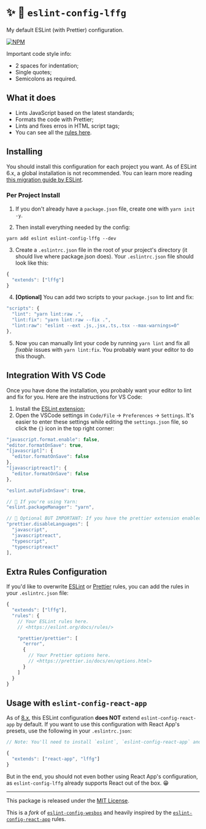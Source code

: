 # ✨ 💫  `eslint-config-lffg`

My default ESLint (with Prettier) configuration.

[![NPM](https://img.shields.io/npm/v/eslint-config-lffg.svg?logo=npm)](https://npmjs.org/package/eslint-config-lffg)

Important code style info:

- 2 spaces for indentation;
- Single quotes;
- Semicolons as required.

## What it does

- Lints JavaScript based on the latest standards;
- Formats the code with Prettier;
- Lints and fixes erros in HTML script tags;
- You can see all the [rules here](https://github.com/lffg/eslint-config-lffg/blob/master/eslint-config-lffg.js).

## Installing

You should install this configuration for each project you want. As of ESLint 6.x, a global installation is not recommended. You can learn more reading [this migration guide by ESLint](https://eslint.org/docs/user-guide/migrating-to-6.0.0#-plugins-and-shareable-configs-are-no-longer-affected-by-eslints-location).

### Per Project Install

1. If you don't already have a `package.json` file, create one with `yarn init -y`.

2. Then install everything needed by the config:

```shell
yarn add eslint eslint-config-lffg --dev
```

3. Create a `.eslintrc.json` file in the root of your project's directory (it should live where package.json does). Your `.eslintrc.json` file should look like this:

```js
{
  "extends": ["lffg"]
}
```

4. **[Optional]** You can add two scripts to your `package.json` to lint and fix:

```js
"scripts": {
  "lint": "yarn lint:raw .",
  "lint:fix": "yarn lint:raw --fix .",
  "lint:raw": "eslint --ext .js,.jsx,.ts,.tsx --max-warnings=0"
},
```

5. Now you can manually lint your code by running `yarn lint` and fix all _fixable_ issues with `yarn lint:fix`. You probably want your editor to do this though.

## Integration With VS Code

Once you have done the installation, you probably want your editor to lint and fix for you. Here are the instructions for VS Code:

1. Install the [ESLint extension](https://marketplace.visualstudio.com/items?itemName=dbaeumer.vscode-eslint);
2. Open the VSCode settings in `Code/File` → `Preferences` → `Settings`. It's easier to enter these settings while editing the `settings.json` file, so click the `{}` icon in the top right corner:

```js
"javascript.format.enable": false,
"editor.formatOnSave": true,
"[javascript]": {
  "editor.formatOnSave": false
},
"[javascriptreact]": {
  "editor.formatOnSave": false
},

"eslint.autoFixOnSave": true,

// 🛑 If you're using Yarn:
"eslint.packageManager": "yarn",

// 🛑 Optional BUT IMPORTANT: If you have the prettier extension enabled for other languages like CSS and HTML, turn it off for JS since we are doing it through ESLint already.
"prettier.disableLanguages": [
  "javascript",
  "javascriptreact",
  "typescript",
  "typescriptreact"
],
```

## Extra Rules Configuration

If you'd like to overwrite [ESLint](https://eslint.org/docs/rules/) or [Prettier](https://prettier.io/docs/en/options.html) rules, you can add the rules in your `.eslintrc.json` file:

```js
{
  "extends": ["lffg"],
  "rules": {
    // Your ESLint rules here.
    // <https://eslint.org/docs/rules/>

    "prettier/prettier": [
      "error",
      {
        // Your Prettier options here.
        // <https://prettier.io/docs/en/options.html>
      }
    ]
  }
}
```

## Usage with `eslint-config-react-app`

As of [8.x](https://github.com/lffg/eslint-config-lffg/releases/tag/v8.0.0), this ESLint configuration **does NOT** extend `eslint-config-react-app` by default. If you want to use this configuration with React App's presets, use the following in your `.eslintrc.json`:

```js
// Note: You'll need to install `eslint`, `eslint-config-react-app` and `eslint-config-lffg`.

{
  "extends": ["react-app", "lffg"]
}
```

But in the end, you should not even bother using React App's configuration, as `eslint-config-lffg` already supports React out of the box. 😁

---

This package is released under the [MIT License](https://github.com/lffg/eslint-config-lffg/blob/master/LICENSE).

This is a _fork_ of [`eslint-config-wesbos`](https://github.com/wesbos/eslint-config-wesbos) and heavily inspired by the [`eslint-config-react-app`](https://www.npmjs.com/package/eslint-config-react-app) rules.
